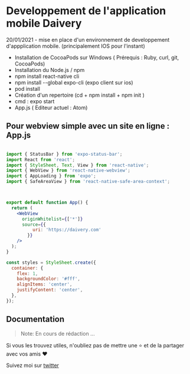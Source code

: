 # Developpement de l'application mobile Daivery

20/01/2021 - mise en place d'un environnement de developpement d'appplication mobile. (principalement IOS pour l'instant)
- Installation de CocoaPods sur Windows ( Prérequis : Ruby, curl, git, CocoaPods) 
- Installation du Node.js / npm
- npm install react-native cli
- npm install --global expo-cli (expo client sur ios)
- pod install
- Création d'un repertoire (cd + npm install + npm init )
- cmd : expo start
- App.js ( Editeur actuel : Atom)

## Pour webview simple avec un site en ligne : App.js
```jsx

import { StatusBar } from 'expo-status-bar';
import React from 'react';
import { StyleSheet, Text, View } from 'react-native';
import { WebView } from 'react-native-webview';
import { AppLoading } from 'expo';
import { SafeAreaView } from 'react-native-safe-area-context';



export default function App() {
  return (
    <WebView
      originWhitelist={['*']}
      source={{
          uri: 'https://daivery.com'
        }}
    />
  );
}

const styles = StyleSheet.create({
  container: {
    flex: 1,
    backgroundColor: '#fff',
    alignItems: 'center',
    justifyContent: 'center',
  },
});

```


## Documentation

> Note: En cours de rédaction ...



Si vous les trouvez utiles, n'oubliez pas de mettre une ⭐ et de la partager avec vos amis ❤️


Suivez moi sur [twitter](https://twitter.com/srfoj/)
